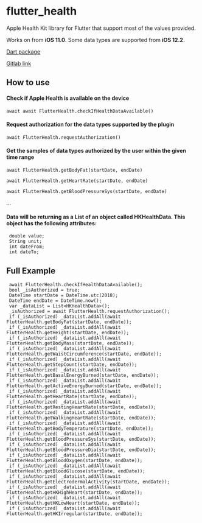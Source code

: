 # flutter_health

Apple Health Kit library for Flutter that support most of the values provided.

Works on from **iOS 11.0**. Some data types are supported from **iOS 12.2**.

[Dart package](https://pub.dev/packages/flutter_health)

[Gitlab link](https://gitlab.com/petleo-and-iatros-opensource/flutter_health)


## How to use

#### Check if Apple Health is available on the device

```$xslt
await await FlutterHealth.checkIfHealthDataAvailable()
```

#### Request authorization for the data types supported by the plugin

```$xslt
await FlutterHealth.requestAuthorization()
``` 


#### Get the samples of data types authorized by the user within the given time range

```$xslt
await FlutterHealth.getBodyFat(startDate, endDate)
``` 

```$xslt
await FlutterHealth.getHeartRate(startDate, endDate)
``` 

```$xslt
await FlutterHealth.getBloodPressureSys(startDate, endDate)
``` 
...



#### Data will be returning as a List of an object called HKHealthData. This object has the following attributes:

```$xslt
 double value;
 String unit;
 int dateFrom;
 int dateTo;
``` 

## Full Example

```$xslt
 await FlutterHealth.checkIfHealthDataAvailable();
 bool _isAuthorized = true;
 DateTime startDate = DateTime.utc(2018);
 DateTime endDate = DateTime.now();
 var _dataList = List<HKHealthData>();
 _isAuthorized = await FlutterHealth.requestAuthorization();
 if (_isAuthorized) _dataList.addAll(await FlutterHealth.getBodyFat(startDate, endDate));
 if (_isAuthorized) _dataList.addAll(await FlutterHealth.getHeight(startDate, endDate));
 if (_isAuthorized) _dataList.addAll(await FlutterHealth.getBodyMass(startDate, endDate));
 if (_isAuthorized) _dataList.addAll(await FlutterHealth.getWaistCircumference(startDate, endDate));
 if (_isAuthorized) _dataList.addAll(await FlutterHealth.getStepCount(startDate, endDate));
 if (_isAuthorized) _dataList.addAll(await FlutterHealth.getBasalEnergyBurned(startDate, endDate));
 if (_isAuthorized) _dataList.addAll(await FlutterHealth.getActiveEnergyBurned(startDate, endDate));
 if (_isAuthorized) _dataList.addAll(await FlutterHealth.getHeartRate(startDate, endDate));
 if (_isAuthorized) _dataList.addAll(await FlutterHealth.getRestingHeartRate(startDate, endDate));
 if (_isAuthorized) _dataList.addAll(await FlutterHealth.getWalkingHeartRate(startDate, endDate));
 if (_isAuthorized) _dataList.addAll(await FlutterHealth.getBodyTemperature(startDate, endDate));
 if (_isAuthorized) _dataList.addAll(await FlutterHealth.getBloodPressureSys(startDate, endDate));
 if (_isAuthorized) _dataList.addAll(await FlutterHealth.getBloodPressureDia(startDate, endDate));
 if (_isAuthorized) _dataList.addAll(await FlutterHealth.getBloodOxygen(startDate, endDate));
 if (_isAuthorized) _dataList.addAll(await FlutterHealth.getBloodGlucose(startDate, endDate));
 if (_isAuthorized) _dataList.addAll(await FlutterHealth.getElectrodermalActivity(startDate, endDate));
 if (_isAuthorized) _dataList.addAll(await FlutterHealth.getHKHighHeart(startDate, endDate));
 if (_isAuthorized) _dataList.addAll(await FlutterHealth.getHKLowHeart(startDate, endDate));
 if (_isAuthorized) _dataList.addAll(await FlutterHealth.getHKIrregular(startDate, endDate));

``` 